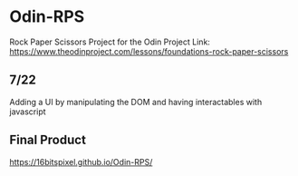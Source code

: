 # Odin-RPS
Rock Paper Scissors Project for the Odin Project
Link: https://www.theodinproject.com/lessons/foundations-rock-paper-scissors

## 7/22  
Adding a UI by manipulating the DOM and having interactables with javascript

## Final Product
https://16bitspixel.github.io/Odin-RPS/
